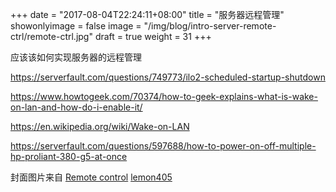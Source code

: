 +++
date = "2017-08-04T22:24:11+08:00"
title = "服务器远程管理"
showonlyimage = false
image = "/img/blog/intro-server-remote-ctrl/remote-ctrl.jpg"
draft = true
weight = 31
+++

应该该如何实现服务器的远程管理
<!--more-->

https://serverfault.com/questions/749773/ilo2-scheduled-startup-shutdown

https://www.howtogeek.com/70374/how-to-geek-explains-what-is-wake-on-lan-and-how-do-i-enable-it/

https://en.wikipedia.org/wiki/Wake-on-LAN

https://serverfault.com/questions/597688/how-to-power-on-off-multiple-hp-proliant-380-g5-at-once

封面图片来自 [Remote control](https://dribbble.com/shots/3442917-Remote-control) <a href="https://dribbble.com/lemon405285"><i class="fa fa-dribbble" aria-hidden="true"></i> lemon405</a>  
